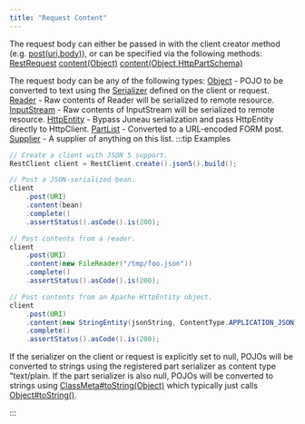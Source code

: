 ```yaml
---
title: "Request Content"
---
```


The request body can either be passed in with the client creator method (e.g.
[post(uri,body)](../apidocs/org/apache/juneau/rest/client/RestClient.html#post(Object,Object))), or can be specified via the following methods:
<tree>
<node-0><java-class>[RestRequest](../apidocs/org/apache/juneau/rest/client/RestRequest.html)</java-class></node-0>
<node-1><java-method>[content(Object)](../apidocs/org/apache/juneau/rest/client/RestRequest.html#content(Object))</java-method></node-1>
<node-1><java-method>[content(Object,HttpPartSchema)](../apidocs/org/apache/juneau/rest/client/RestRequest.html#content(Object,HttpPartSchema))</java-method></node-1>
</tree>

The request body can be any of the following types:
<tree>
<node-0><java-class>[Object](../apidocs/java/lang/Object.html)</java-class> - POJO to be converted to text using the [Serializer](../apidocs/org/apache/juneau/serializer/Serializer.html) defined on the client or request.</node-0>
<node-0><java-class>[Reader](../apidocs/java/io/Reader.html)</java-class> - Raw contents of Reader will be serialized to remote resource.</node-0>
<node-0><java-class>[InputStream](../apidocs/java/io/InputStream.html)</java-class> - Raw contents of InputStream will be serialized to remote resource.</node-0>
<node-0><java-class>[HttpEntity](../apidocs/org/apache/http/HttpEntity.html)</java-class> - Bypass Juneau serialization and pass HttpEntity directly to HttpClient.</node-0>
<node-0><java-class>[PartList](../apidocs/org/apache/juneau/http/part/PartList.html)</java-class> - Converted to a URL-encoded FORM post.</node-0>
<node-0><java-class>[Supplier](../apidocs/java/util/function/Supplier.html)</java-class> - A supplier of anything on this list.</node-0>
</tree>
:::tip Examples


```java
// Create a client with JSON 5 support.
RestClient client = RestClient.create().json5().build();

// Post a JSON-serialized bean.
client
    .post(URI)
    .content(bean)
    .complete()
    .assertStatus().asCode().is(200);

// Post contents from a reader.
client
    .post(URI)
    .content(new FileReader("/tmp/foo.json"))
    .complete()
    .assertStatus().asCode().is(200);

// Post contents from an Apache HttpEntity object.
client
    .post(URI)
    .content(new StringEntity(jsonString, ContentType.APPLICATION_JSON))
    .complete()
    .assertStatus().asCode().is(200);
```


If the serializer on the client or request is explicitly set to null, POJOs will be converted to strings
using the registered part serializer as content type "text/plain.  If the part serializer is also null,
POJOs will be converted to strings using [ClassMeta#toString(Object)](../apidocs/org/apache/juneau/ClassMeta.html#toString(Object)) which typically just calls [Object#toString()](../apidocs/java/lang/Object.html#toString()).

:::

